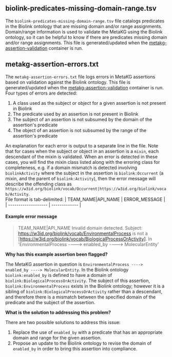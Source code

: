 ## biolink-predicates-missing-domain-range.tsv
The `biolink-predicates-missing-domain-range.tsv` file catalogs predicates in the Biolink ontology that are missing domain and/or range assignments. Domain/range information is used to validate the MetaKG using the Biolink ontology, so it can be helpful to know if there are predicates missing domain and/or range assignments. This file is generated/updated when the [metakg-assertion-validation](https://github.com/NCATSTranslator/opposites#validating-translator-assertions-represented-in-the-metakg) container is run.

## metakg-assertion-errors.txt
The `metakg-assertion-errors.txt` file logs errors in MetaKG assertions based on validation against the Biolink ontology. This file is generated/updated when the [metakg-assertion-validation](https://github.com/NCATSTranslator/opposites#validating-translator-assertions-represented-in-the-metakg) container is run. Four types of errors are detected:

  1.  A class used as the subject or object for a given assertion is not present in Biolink
  1.  The predicate used by an assertion is not present in Biolink
  1.  The subject of an assertion is not subsumed by the domain of the assertion's predicate
  1.  The object of an assertion is not subsumed by the range of the assertion's predicate

An explanation for each error is output to a separate line in the file. Note that for cases when the subject or object in an assertion is a `mixin`, each descendant of the mixin is validated. When an error is detected in these cases, you will find the mixin class listed along with the erroring class for completeness, e.g. if a domain mismatch is detected involving `biolinkActivity` where the subject in the assertion is `biolink:Occurrent` (a mixin, and the parent of `biolink:Activity`), then the error message will describe the offending class as `https://w3id.org/biolink/vocab/Occurrent|https://w3id.org/biolink/vocab/Activity`. <br>
File format is tab-delimited: 
| TEAM_NAME\|API_NAME | ERROR_MESSAGE |
| ------------------- | ------------- |

#### Example error message

> TEAM_NAME|API_NAME  Invalid domain detected. Subject: https://w3id.org/biolink/vocab/EnvironmentalProcess is not a [https://w3id.org/biolink/vocab/BiologicalProcessOrActivity]. In 'EnvironmentalProcess ----> enabled_by ----> MolecularEntity'

**Why has this example assertion been flagged?**

The MetaKG assertion in question is `EnvironmentalProcess ----> enabled_by ----> MolecularEntity`.
In the Biolink ontology `biolink:enabled_by` is defined to have a domain of `biolink:BiologicalProcessOrActivity`.
The subject of this assertion, `biolink:EnvironmentalProcess` exists in the Biolink ontology; however it is a sibling of `biolink:BiologicalProcessOrActivity` rather than a descendant, and therefore there is a mismatch between the specified domain of the predicate and the subject of the assertion.

**What is the solution to addressing this problem?**

There are two possible solutions to address this issue:
1. Replace the use of `enabled_by` with a predicate that has an appropriate domain and range for the given assertion.
2. Propose an update to the Biolink ontology to revise the domain of `enabled_by` in order to bring this assertion into compliance.

